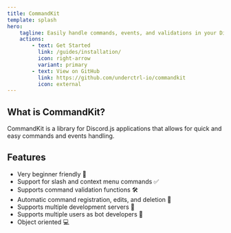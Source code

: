 ```yaml
---
title: CommandKit
template: splash
hero:
    tagline: Easily handle commands, events, and validations in your Discord.js projects!
    actions:
        - text: Get Started
          link: /guides/installation/
          icon: right-arrow
          variant: primary
        - text: View on GitHub
          link: https://github.com/underctrl-io/commandkit
          icon: external
---
```


## What is CommandKit?

CommandKit is a library for Discord.js applications that allows for quick and easy commands and events handling.

## Features

-   Very beginner friendly 🚀
-   Support for slash and context menu commands ✅
-   Supports command validation functions 🛠
-   Automatic command registration, edits, and deletion 🤖
-   Supports multiple development servers 🤝
-   Supports multiple users as bot developers 👥
-   Object oriented 💻

